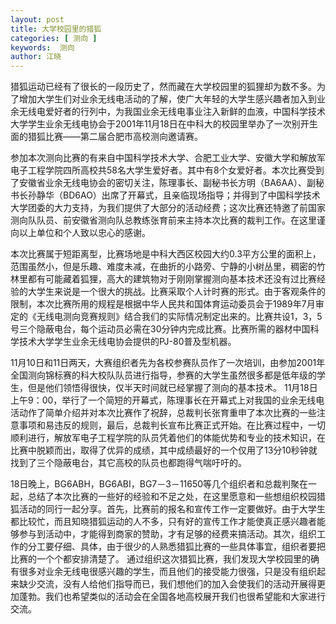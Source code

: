 ```yaml
---
layout: post
title: 大学校园里的猎狐
categories: [ 测向 ]
keywords:  测向
author: 江晓
---
```


猎狐运动已经有了很长的一段历史了，然而藏在大学校园里的狐狸却为数不多。为了增加大学生们对业余无线电活动的了解，使广大年轻的大学生感兴趣者加入到业余无线电爱好者的行列中，为我国业余无线电事业注入新鲜的血液，中国科学技术大学学生业余无线电协会于2001年11月18日在中科大的校园里举办了一次别开生面的猎狐比赛——第二届合肥市高校测向邀请赛。

参加本次测向比赛的有来自中国科学技术大学、合肥工业大学、安徽大学和解放军电子工程学院四所高校共58名大学生爱好者。其中有8个女爱好者。本次比赛受到了安徽省业余无线电协会的密切关注，陈理事长、副秘书长方明（BA6AA）、副秘书长孙静华（BD6AO）出席了开幕式，且亲临现场指导；并得到了中国科学技术大学团委的大力支持，为我们提供了大部分的活动经费；这次比赛还特邀了前国家测向队队员、前安徽省测向队总教练张育前来主持本次比赛的裁判工作。在这里谨向以上单位和个人致以忠心的感谢。

本次比赛属于短距离型，比赛场地是中科大西区校园大约0.3平方公里的面积上，范围虽然小，但是乐趣、难度未减，在曲折的小路旁、宁静的小树丛里，稠密的竹林里都有可能藏着狐狸，高大的建筑物对于刚刚掌握测向基本技术还没有过比赛经验的大学生来说是一个很大的挑战。比赛采取个人计时赛的形式。由于客观条件的限制，本次比赛所用的规程是根据中华人民共和国体育运动委员会于1989年7月审定的《无线电测向竞赛规则》结合我们的实际情况制定出来的。比赛共设1，3，5号三个隐蔽电台，每个运动员必需在30分钟内完成比赛。比赛所需的器材中国科学技术大学学生业余无线电协会提供的PJ-80普及型机器。

11月10日和11日两天，大赛组织者先为各校参赛队员作了一次培训，由参加2001年全国测向锦标赛的科大校队队员进行指导，参赛的大学生虽然很多都是低年级的学生，但是他们领悟得很快，仅半天时间就已经掌握了测向的基本技术。 11月18日上午9：00，举行了一个简短的开幕式，陈理事长在开幕式上对我国的业余无线电活动作了简单介绍并对本次比赛作了祝辞，总裁判长张育重申了本次比赛的一些注意事项和易违反的规则，最后，总裁判长宣布比赛正式开始。在比赛过程中，一切顺利进行，解放军电子工程学院的队员凭着他们的体能优势和专业的技术知识，在比赛中脱颖而出，取得了优异的成绩，其中成绩最好的一个仅用了13分10秒钟就找到了三个隐蔽电台，其它高校的队员也都跑得气喘吁吁的。

18日晚上，BG6ABH，BG6ABI，BG7－3－11650等几个组织者和总裁判聚在一起，总结了本次比赛的一些好的经验和不足之处，在这里愿意和一些想组织校园猎狐活动的同行一起分享。首先，比赛前的报名和宣传工作一定要做好。由于大学生都比较忙，而且知晓猎狐运动的人不多，只有好的宣传工作才能使真正感兴趣者能够参与到活动中，才能得到商家的赞助，才有足够的经费来搞活动。其次，组织工作的分工要仔细、具体，由于很少的人熟悉猎狐比赛的一些具体事宜，组织者要把比赛的一个个都安排清楚了。 通过组织这次猎狐比赛，我们发现大学校园里的确有很多对业余无线电很感兴趣的学生，而且他们的接受能力很强，只是没有组织起来缺少交流，没有人给他们指导而已，我们想他们的加入会使我们的活动开展得更加蓬勃。我们也希望类似的活动会在全国各地高校展开我们也很希望能和大家进行交流。